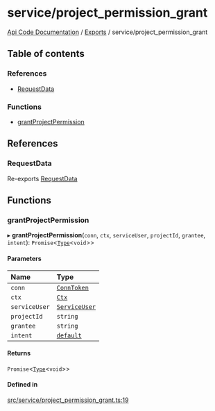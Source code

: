 # service/project\_permission\_grant
 
[Api Code Documentation](../README.md) / [Exports](../modules.md) / service/project\_permission\_grant

## Table of contents

### References

- [RequestData](service_project_permission_grant.md#requestdata)

### Functions

- [grantProjectPermission](service_project_permission_grant.md#grantprojectpermission)

## References

### RequestData

Re-exports [RequestData](../interfaces/service_domain_workflow_project_create.RequestData.md)

## Functions

### grantProjectPermission

▸ **grantProjectPermission**(`conn`, `ctx`, `serviceUser`, `projectId`, `grantee`, `intent`): `Promise`\<[`Type`](result.md#type)\<`void`\>\>

#### Parameters

| Name | Type |
| :------ | :------ |
| `conn` | [`ConnToken`](service_conn.md#conntoken) |
| `ctx` | [`Ctx`](../interfaces/lib_ctx.Ctx.md) |
| `serviceUser` | [`ServiceUser`](../interfaces/service_domain_organization_service_user.ServiceUser.md) |
| `projectId` | `string` |
| `grantee` | `string` |
| `intent` | [`default`](authz_intents.md#default) |

#### Returns

`Promise`\<[`Type`](result.md#type)\<`void`\>\>

#### Defined in

[src/service/project_permission_grant.ts:19](https://github.com/openkfw/TruBudget/blob/90402cb/api/src/service/project_permission_grant.ts#L19)

